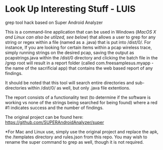 # Look Up Interesting Stuff - LUIS
grep tool hack based on Super Android Analyzer

This is a command-line application that can be used in Windows (*MacOS X and Linux can also be utilzed, see below*) that allows a user to grep for any string or regex within a file (named as a .java) that is put into /dist/0/.
For instance, If you are looking for certain items within a pcap wireless trace, simply running strings on the desired pcap, saving the output as pcapstrings.java within the /dist/0 directory and clicking the batch file in the /grep root will result in a report folder (called com.freesamplesus.myapp - the name of the sacrificial app) that contains the web based report of any findings. 

It should be noted that this tool will search entire directories and sub-directories within /dist/0/ as well, but only .java file extentions.

The report consists of a functionality test (to determine if the software is working vs none of the strings being searched for being found) where a red #1 indicates success and the number of findings. 

The original project can be found here:
https://github.com/SUPERAndroidAnalyzer/super

*For Mac and Linux use, simply use the original project and replace the apk, the /templates directory and rules.json from this repo. You may wish to rename the super command to grep as well, though it is not required. 
